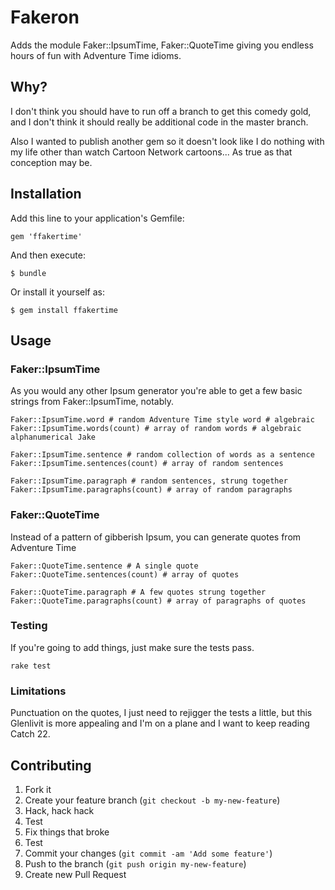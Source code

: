 # Fakeron

Adds the module Faker::IpsumTime, Faker::QuoteTime giving you endless hours of fun with Adventure Time idioms.

## Why?

I don't think you should have to run off a branch to get this comedy gold, and I don't think it should really be additional code in the master branch.

Also I wanted to publish another gem so it doesn't look like I do nothing with my life other than watch Cartoon Network cartoons... As true as that conception may be.

## Installation

Add this line to your application's Gemfile:

    gem 'ffakertime'

And then execute:

    $ bundle

Or install it yourself as:

    $ gem install ffakertime

## Usage

### Faker::IpsumTime

As you would any other Ipsum generator you're able to get a few basic strings from Faker::IpsumTime, notably.

    Faker::IpsumTime.word # random Adventure Time style word # algebraic
    Faker::IpsumTime.words(count) # array of random words # algebraic alphanumerical Jake

    Faker::IpsumTime.sentence # random collection of words as a sentence
    Faker::IpsumTime.sentences(count) # array of random sentences

    Faker::IpsumTime.paragraph # random sentences, strung together
    Faker::IpsumTime.paragraphs(count) # array of random paragraphs

### Faker::QuoteTime

Instead of a pattern of gibberish Ipsum, you can generate quotes from Adventure Time

    Faker::QuoteTime.sentence # A single quote
    Faker::QuoteTime.sentences(count) # array of quotes

    Faker::QuoteTime.paragraph # A few quotes strung together
    Faker::QuoteTime.paragraphs(count) # array of paragraphs of quotes

### Testing

If you're going to add things, just make sure the tests pass.

    rake test

### Limitations

Punctuation on the quotes, I just need to rejigger the tests a little, but this Glenlivit is more appealing and I'm on a plane and I want to keep reading Catch 22.

## Contributing

1. Fork it
2. Create your feature branch (`git checkout -b my-new-feature`)
3. Hack, hack hack
4. Test
5. Fix things that broke
6. Test
7. Commit your changes (`git commit -am 'Add some feature'`)
8. Push to the branch (`git push origin my-new-feature`)
9. Create new Pull Request
